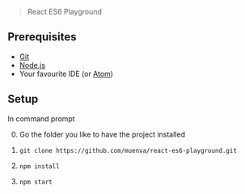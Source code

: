 > React ES6 Playground

## Prerequisites
- [ Git ](https://git-scm.com/book/en/v2/Getting-Started-Installing-Git#Installing-on-Windows)
- [ Node.js ](https://nodejs.org/en/)
- Your favourite IDE (or [Atom](https://atom.io/))

## Setup
In command prompt

0. Go the folder you like to have the project installed

1. `git clone https://github.com/muenva/react-es6-playground.git`

2. `npm install`

3. `npm start`
